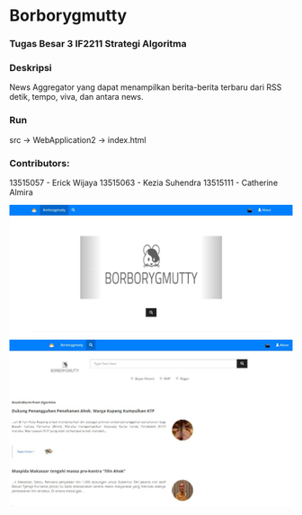 # Borborygmutty
### Tugas Besar 3 IF2211 Strategi Algoritma 

### Deskripsi
News Aggregator yang dapat menampilkan berita-berita terbaru dari RSS detik, tempo, viva, dan antara news.

### Run
src -> WebApplication2 -> index.html

### Contributors:
13515057 - Erick Wijaya
13515063 - Kezia Suhendra
13515111 - Catherine Almira

![alt](screenshot/sc1.JPG "Menu Utama")
![alt](screenshot/sc4.JPG "Halaman Pencarian")
